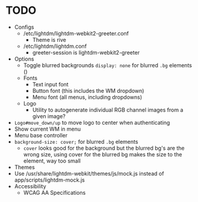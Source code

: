# TODO

* Configs
  * /etc/lightdm/lightdm-webkit2-greeter.conf
    * Theme is rive
  * /etc/lightdm/lightdm.conf
    * greeter-session is lightdm-webkit2-greeter
* Options
  * Toggle blurred backgrounds
    `display: none` for blurred `.bg` elements ()
  * Fonts
    * Text input font
    * Button font (this includes the WM dropdown)
    * Menu font (all menus, including dropdowns)
  * Logo
    * Utility to autogenerate individual RGB channel images from a given image?
* `Logo#move_down/up` to move logo to center when authenticating
* Show current WM in menu
* Menu base controller
* `background-size: cover;` for blurred `.bg` elements
  * `cover` looks good for the background but the blurred bg's are the wrong size, using cover
    for the blurred bg makes the size to the element, way too small
* Themes
* Use /usr/share/lightdm-webkit/themes/js/mock.js instead of app/scripts/lightdm-mock.js
* Accessibility
  * WCAG AA Specifications
